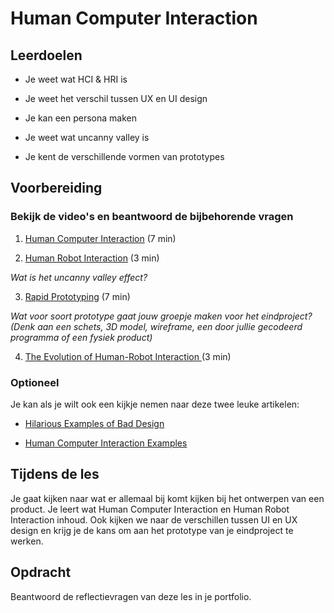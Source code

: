 # Human Computer Interaction

## Leerdoelen

* Je weet wat HCI & HRI is

* Je weet het verschil tussen UX en UI design

* Je kan een persona maken

* Je weet wat uncanny valley is

* Je kent de verschillende vormen van prototypes

## Voorbereiding

### Bekijk de video's en beantwoord de bijbehorende vragen

1. [Human Computer Interaction](https://youtu.be/cGRWKeSJy5s) (7 min)

2. [Human Robot Interaction](https://www.youtube.com/watch?v=NVMYdI5mdYU) (3 min)

*Wat is het uncanny valley effect?*

3. [Rapid Prototyping](https://www.youtube.com/watch?v=JMjozqJS44M) (7 min)

*Wat voor soort prototype gaat jouw groepje maken voor het eindproject? (Denk aan een schets, 3D model, wireframe, een door jullie gecodeerd programma of een fysiek product)*

4. [The Evolution of Human-Robot Interaction ](https://youtu.be/SOtPCX7Bs4o)(3 min)

### Optioneel

Je kan als je wilt ook een kijkje nemen naar deze twee leuke artikelen:

* [Hilarious Examples of Bad Design](https://www.lucidpress.com/blog/11-hilarious-examples-of-bad-design) 

* [Human Computer Interaction Examples](https://www.getsmarter.com/blog/market-trends/14-human-computer-interaction-examples/)

## Tijdens de les

Je gaat kijken naar wat er allemaal bij komt kijken bij het ontwerpen van een product. Je leert wat Human Computer Interaction en Human Robot Interaction inhoud. Ook kijken we naar de verschillen tussen UI en UX design en krijg je de kans om aan het prototype van je eindproject te werken.

## Opdracht

Beantwoord de reflectievragen van deze les in je portfolio.
